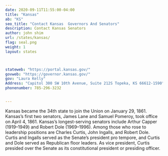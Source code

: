 ```yaml
---
date: 2020-09-11T11:55:00-04:00
title: "Kansas"
ab: "KS"
seo_title: "Contact Kansas  Governors And Senators"
description: Contact Kansas Senators
author: john shim
url: /states/kansas/
flag: seal.png
weight: 1
layout: states



stateweb: "https://portal.kansas.gov/"
govweb: "https://governor.kansas.gov/"
gov: "Laura Kelly"
Address: "Capitol 300 SW 10th Avenue, Suite 212S Topeka, KS 66612-1590"
phonenumber: 785-296-3232


---
```


Kansas became the 34th state to join the Union on January 29, 1861. Kansas’s first two senators, James Lane and Samuel Pomeroy, took office on April 4, 1861. Kansas’s longest-serving senators include Arthur Capper (1919–1949) and Robert Dole (1969–1996). Among those who rose to leadership positions are Charles Curtis, John Ingalls, and Robert Dole. Curtis and Ingalls served as the Senate’s president pro tempore, and Curtis and Dole served as Republican floor leaders. As vice president, Curtis presided over the Senate as its constitutional president or presiding officer.
